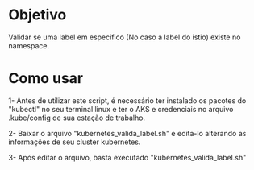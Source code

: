 
# Objetivo

Validar se uma label em especifico (No caso a label do istio) existe no namespace.
# Como usar

1- Antes de utilizar este script, é necessário ter instalado os pacotes do "kubectl" no seu terminal linux e ter o AKS e credenciais no arquivo .kube/config de sua estação de trabalho.

2- Baixar o arquivo "kubernetes_valida_label.sh" e edita-lo alterando as informações de seu cluster kubernetes.

3- Após editar o arquivo, basta executado "kubernetes_valida_label.sh"

